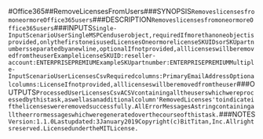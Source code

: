#Office365##RemoveLicensesFromUsers###SYNOPSIS```RemoveslicensesfromoneormoreOffice365users```###DESCRIPTION```RemoveslicensesfromoneormoreOffice365users```###INPUTS```Single-InputScenarioUserSingleMSPCenduserobject,requiredIfmorethanoneobjectisprovided,onlythefirstoneisusedLicensesOneormorelicenseSKUIDsorSKUpartnumbersseparatedbyanewline,optionalIfnotprovided,alllicenseswillberemovedfromtheuserExamplelicenseSKUID:reseller-account:ENTERPRISEPREMIUMExampleSKUpartnumber:ENTERPRISEPREMIUMMultiple-InputScenarioUserLicensesCsvRequiredcolumns:PrimaryEmailAddressOptionalcolumns:LicenseIfnotprovided,alllicenseswillberemovedfromtheuser```###OUTPUTS```ProcessedUserLicensesCsvACSVcontainingalltheuserswhichwereprocessedbythistask,aswellasanadditionalcolumn'RemovedLicenses'toindicateifthelicenseswereremovedsuccessfully.AllErrorMessagesAstringcontainingalltheerrormessageswhichweregeneratedoverthecourseofthistask.```###NOTES```Version:1.1.0Lastupdated:3January2019Copyright(c)BitTitan,Inc.Allrightsreserved.LicensedundertheMITLicense.```
